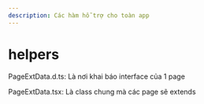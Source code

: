 ```yaml
---
description: Các hàm hỗ trợ cho toàn app
---
```


# helpers

PageExtData.d.ts: Là nơi khai báo interface của 1 page

PageExtData.tsx: Là class chung mà các page sẽ extends
